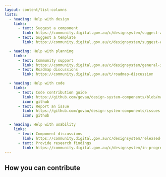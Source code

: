 ```yaml
---
layout: content/list-columns
lists:
  - heading: Help with design
    links:
      - text: Suggest a component
        link: https://community.digital.gov.au/c/designsystem/suggest-a-component
      - text: Suggest a template
        link: https://community.digital.gov.au/c/designsystem/suggest-a-template

  - heading: Help with planning
    links:
      - text: Community support
        link: https://community.digital.gov.au/c/designsystem/general-issues
      - text: Roadmap discussions
        link: https://community.digital.gov.au/t/roadmap-discussion

  - heading: Help with code
    links:
      - text: Code contribution guide
        link: https://github.com/govau/design-system-components/blob/master/CONTRIBUTING.md
        icon: github
      - text: Report an issue
        link: https://github.com/govau/design-system-components/issues
        icon: github

  - heading: Help with usability
    links:
      - text: Component discussions
        link: https://community.digital.gov.au/c/designsystem/released-components
      - text: Provide research findings
        link: https://community.digital.gov.au/c/designsystem/in-progress-components
---
```


## How you can contribute
